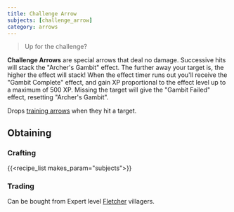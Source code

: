 ```yaml
---
title: Challenge Arrow
subjects: [challenge_arrow]
category: arrows
---
```

> Up for the challenge?

**Challenge Arrows** are special arrows that deal no damage. Successive hits
will stack the "Archer's Gambit" effect. The further away your target is, the
higher the effect will stack! When the effect timer runs out you'll receive the
"Gambit Complete" effect, and gain XP proportional to the effect level up to a
maximum of 500 XP. Missing the target will give the "Gambit Failed" effect,
resetting "Archer's Gambit". 

Drops [training arrows](../../archer-s-paradox/training-arrow/) when they hit a target.

Obtaining
---------

### Crafting

{{<recipe_list makes_param="subjects">}}

### Trading
Can be bought from Expert level [Fletcher](https://minecraft.fandom.com/wiki/Trading#Fletcher) villagers.
